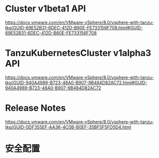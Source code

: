 # Cluster v1beta1 API
https://docs.vmware.com/en/VMware-vSphere/8.0/vsphere-with-tanzu-tkg/GUID-69E52B31-6DEC-412D-B60E-FE733156F708.html#GUID-69E52B31-6DEC-412D-B60E-FE733156F708

# TanzuKubernetesCluster v1alpha3 API
https://docs.vmware.com/en/VMware-vSphere/8.0/vsphere-with-tanzu-tkg/GUID-940A4989-B723-48A0-B907-9B484D82AC72.html#GUID-940A4989-B723-48A0-B907-9B484D82AC72

# Release Notes
https://docs.vmware.com/en/VMware-vSphere/8.0/vsphere-with-tanzu-tkg/GUID-0DF355EF-AA36-4C0B-B0EF-35BF5F5FD5D4.html

# 安全配置
## 

##
